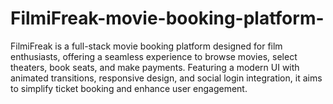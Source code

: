 # FilmiFreak-movie-booking-platform-
FilmiFreak is a full-stack movie booking platform designed for film enthusiasts, offering a seamless experience to browse movies, select theaters, book seats, and make payments. Featuring a modern UI with animated transitions, responsive design, and social login integration, it aims to simplify ticket booking and enhance user engagement. 
